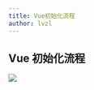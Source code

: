```yaml
---
title: Vue初始化流程
author: lvzl
---
```


## Vue 初始化流程

<img data-fancybox="gallery" src="https://mp-780ec593-98c3-47c6-9328-1690ac79007b.cdn.bspapp.com/images//init.svg" />

<script setup>
  import useFancybox from '@use/useFancybox.js'
  useFancybox()
</script>
